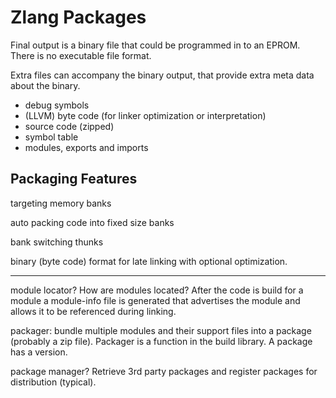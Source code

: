 # Zlang Packages

Final output is a binary file that could be programmed in to an EPROM. There is no executable file format.

Extra files can accompany the binary output, that provide extra meta data about the binary.

- debug symbols
- (LLVM) byte code (for linker optimization or interpretation)
- source code (zipped)
- symbol table
- modules, exports and imports

## Packaging Features

targeting memory banks

auto packing code into fixed size banks

bank switching thunks

binary (byte code) format for late linking with optional optimization.

---

module locator? How are modules located? After the code is build for a module a module-info file is generated that advertises the module and allows it to be referenced during linking.

packager: bundle multiple modules and their support files into a package (probably a zip file). Packager is a function in the build library. A package has a version.

package manager? Retrieve 3rd party packages and register packages for distribution (typical).
